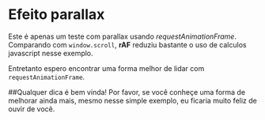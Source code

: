 # Efeito parallax

Este é apenas um teste com parallax usando *requestAnimationFrame*. Comparando com `window.scroll`, **rAF** reduziu bastante o uso de calculos javascript nesse exemplo.

Entretanto espero encontrar uma forma melhor de lidar com `requestAnimationFrame`.

##Qualquer dica é bem vinda!
Por favor, se você conheçe uma forma de melhorar ainda mais, mesmo nesse simple exemplo, eu ficaria muito feliz de ouvir de você.

